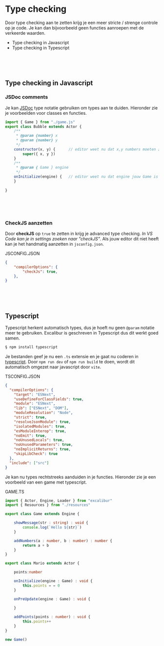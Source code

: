 # Type checking

Door type checking aan te zetten krijg je een meer stricte / strenge controle op je code. Je kan dan bijvoorbeeld geen functies aanroepen met de verkeerde waarden.

- Type checking in Javascript
- Type checking in Typescript

<br>
<br>
<br>

## Type checking in Javascript

### JSDoc comments

Je kan [JSDoc](https://jsdoc.app) type notatie gebruiken om types aan te duiden. Hieronder zie je voorbeelden voor classes en functies.

```javascript
import { Game } from "./game.js"
export class Bubble extends Actor {
    /**
     * @param {number} x
     * @param {number} y
     */
    constructor(x, y) {      // editor weet nu dat x,y numbers moeten zijn
        super({ x, y }) 
    }
    /**
     * @param { Game } engine
     */
    onInitialize(engine) {   // editor weet nu dat engine jouw Game is
    }
    
}
```
<br>
<br>
<br>

### CheckJS aanzetten

Door **checkJS** op `true` te zetten in krijg je advanced type checking. *In VS Code kan je in settings zoeken naar "checkJS"*. Als jouw editor dit niet heeft kan je het handmatig aanzetten in `jsconfig.json`.

JSCONFIG.JSON

```json
{
    "compilerOptions": {
        "checkJs": true,
    },
}
```

<br>
<br>
<br>

## Typescript

Typescript herkent automatisch types, dus je hoeft nu geen `@param` notatie meer te gebruiken. Excalibur is geschreven in Typescript dus dit werkt goed samen.

```bash
§ npm install typescript
```
Je bestanden geef je nu een `.ts` extensie en je gaat nu coderen in [typescript](https://www.typescriptlang.org). Door `npm run dev` of `npm run build` te doen, wordt dit automatisch omgezet naar javascript door `vite`. 

TSCONFIG.JSON
```json
{
  "compilerOptions": {
    "target": "ESNext",
    "useDefineForClassFields": true,
    "module": "ESNext",
    "lib": ["ESNext", "DOM"],
    "moduleResolution": "Node",
    "strict": true,
    "resolveJsonModule": true,
    "isolatedModules": true,
    "esModuleInterop": true,
    "noEmit": true,
    "noUnusedLocals": true,
    "noUnusedParameters": true,
    "noImplicitReturns": true,
    "skipLibCheck": true
  },
  "include": ["src"]
}
```

Je kan nu types rechtstreeks aanduiden in je functies. Hieronder zie je een voorbeeld van een game met typescript.

GAME.TS
```typescript
import { Actor, Engine, Loader } from "excalibur"
import { Resources } from "./resources"

export class Game extends Engine {

    showMessage(str : string) : void {
        console.log(`Hello ${str}`)
    }

    addNumbers(a : number, b : number) : number {
        return a + b
    }
}

export class Mario extends Actor {

    points:number

    onInitialize(engine : Game) : void {
        this.points = = 0
    }

    onPreUpdate(engine : Game) : void {
        
    }

    addPoints(points : number) : void {
        this.points++
    }
}

new Game()
```